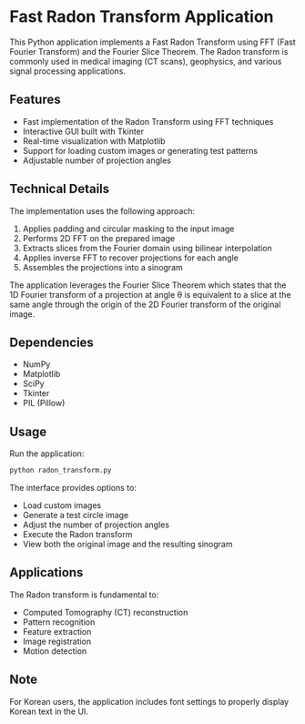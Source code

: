 # Fast Radon Transform Application

This Python application implements a Fast Radon Transform using FFT (Fast Fourier Transform) and the Fourier Slice Theorem. The Radon transform is commonly used in medical imaging (CT scans), geophysics, and various signal processing applications.

## Features

- Fast implementation of the Radon Transform using FFT techniques
- Interactive GUI built with Tkinter
- Real-time visualization with Matplotlib
- Support for loading custom images or generating test patterns
- Adjustable number of projection angles

## Technical Details

The implementation uses the following approach:
1. Applies padding and circular masking to the input image
2. Performs 2D FFT on the prepared image
3. Extracts slices from the Fourier domain using bilinear interpolation
4. Applies inverse FFT to recover projections for each angle
5. Assembles the projections into a sinogram

The application leverages the Fourier Slice Theorem which states that the 1D Fourier transform of a projection at angle θ is equivalent to a slice at the same angle through the origin of the 2D Fourier transform of the original image.

## Dependencies

- NumPy
- Matplotlib
- SciPy
- Tkinter
- PIL (Pillow)

## Usage

Run the application:

```bash
python radon_transform.py
```

The interface provides options to:
- Load custom images
- Generate a test circle image
- Adjust the number of projection angles
- Execute the Radon transform
- View both the original image and the resulting sinogram

## Applications

The Radon transform is fundamental to:
- Computed Tomography (CT) reconstruction
- Pattern recognition
- Feature extraction
- Image registration
- Motion detection

## Note

For Korean users, the application includes font settings to properly display Korean text in the UI.